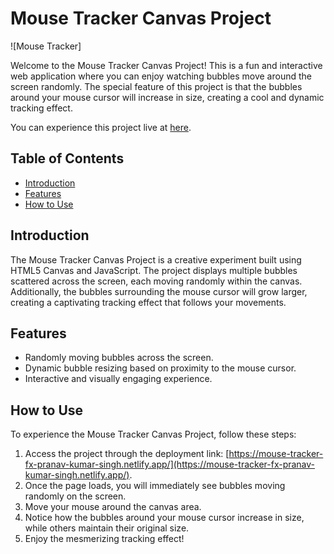 # Mouse Tracker Canvas Project

![Mouse Tracker]

Welcome to the Mouse Tracker Canvas Project! This is a fun and interactive web application where you can enjoy watching bubbles move around the screen randomly. The special feature of this project is that the bubbles around your mouse cursor will increase in size, creating a cool and dynamic tracking effect. 

You can experience this project live at [here](https://mouse-tracker-fx-pranav-kumar-singh.netlify.app/).

## Table of Contents

- [Introduction](#introduction)
- [Features](#features)
- [How to Use](#how-to-use)

## Introduction

The Mouse Tracker Canvas Project is a creative experiment built using HTML5 Canvas and JavaScript. The project displays multiple bubbles scattered across the screen, each moving randomly within the canvas. Additionally, the bubbles surrounding the mouse cursor will grow larger, creating a captivating tracking effect that follows your movements.

## Features

- Randomly moving bubbles across the screen.
- Dynamic bubble resizing based on proximity to the mouse cursor.
- Interactive and visually engaging experience.

## How to Use

To experience the Mouse Tracker Canvas Project, follow these steps:

1. Access the project through the deployment link: [https://mouse-tracker-fx-pranav-kumar-singh.netlify.app/](https://mouse-tracker-fx-pranav-kumar-singh.netlify.app/).
2. Once the page loads, you will immediately see bubbles moving randomly on the screen.
3. Move your mouse around the canvas area.
4. Notice how the bubbles around your mouse cursor increase in size, while others maintain their original size.
5. Enjoy the mesmerizing tracking effect!

